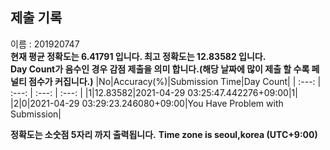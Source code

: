 


  
## 제출 기록  
이름 : 201920747  
**현재 평균 정확도는 6.41791 입니다. 최고 정확도는 12.83582 입니다.**  
**Day Count가 음수인 경우 감점 제출을 의미 합니다.(해당 날짜에 많이 제출 할 수록 페널티 점수가 커집니다.)**
|No|Accuracy(%)|Submission Time|Day Count|
| :---: | :---: | :---: | :---: |
|1|12.83582|2021-04-29 03:25:47.442276+09:00|1|
|2|0|2021-04-29 03:29:23.246080+09:00|You Have Problem with Submission|


**정확도는 소숫점 5자리 까지 출력됩니다.**
**Time zone is seoul,korea (UTC+9:00)**
